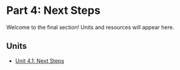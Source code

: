 # Part 4: Next Steps

Welcome to the final section! Units and resources will appear here.

## Units

- [Unit 4.1: Next Steps](unit-4-1-next-steps.md)